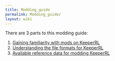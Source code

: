 ```yaml
---
title: Modding_guide
permalink: Modding_guide/
layout: wiki
---
```


There are 3 parts to this modding guide:

1.  [Gaining familiarity with mods on
    KeeperRL](/keeperrl_wiki/Gaining_familiarity_with_mods_on_KeeperRL "wikilink")
2.  [Understanding the file formats for
    KeeperRL](/keeperrl_wiki/Understanding_the_file_formats_for_KeeperRL "wikilink")
3.  [ Available reference data for modding
    KeeperRL](/keeperrl_wiki/Modding_Reference_Data_Guide "wikilink")

